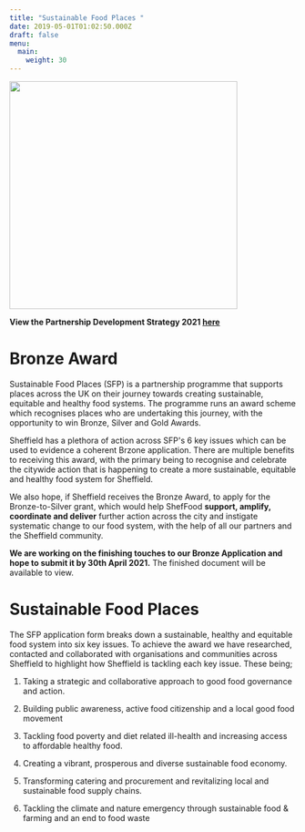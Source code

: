 ```yaml
---
title: "Sustainable Food Places "
date: 2019-05-01T01:02:50.000Z
draft: false
menu:
  main:
    weight: 30
---
```

<img src="/images/sheffield-for.png" width="400" height="400" align="middle" />

**View the Partnership Development Strategy 2021 [here](/files/sheffood_food_partnership_development_strategy_2021_exec_summary.pdf)**

# Bronze Award

Sustainable Food Places (SFP) is a partnership programme that supports places across the UK on their journey towards creating sustainable, equitable and healthy food systems. The programme runs an award scheme which recognises places who are undertaking this journey, with the opportunity to win Bronze, Silver and Gold Awards.

Sheffield has a plethora of action across SFP's 6 key issues which can be used to evidence a coherent Brzone application. There are multiple benefits to receiving this award, with the primary being to recognise and celebrate the citywide action that is happening to create a more sustainable, equitable and healthy food system for Sheffield. 

We also hope, if Sheffield receives the Bronze Award, to apply for the Bronze-to-Silver grant, which would help ShefFood **support, amplify, coordinate and deliver** further action across the city and instigate systematic change to our food system, with the help of all our partners and the Sheffield community. 

**We are working on the finishing touches to our Bronze Application and hope to submit it by 30th April 2021.** The finished document will be available to view.

# Sustainable Food Places

The SFP application form breaks down a sustainable, healthy and equitable food system into six key issues. To achieve the award we have researched, contacted and collaborated with organisations and communities across Sheffield to highlight how Sheffield is tackling each key issue. These being;  

1. Taking a strategic and collaborative approach to good food governance and action.

2. Building public awareness, active food citizenship and a local good food movement 

3. Tackling food poverty and diet related ill-health and increasing access to affordable healthy food.

4. Creating a vibrant, prosperous and diverse sustainable food economy. 

5. Transforming catering and procurement and revitalizing local and sustainable food supply chains.

6. Tackling the climate and nature emergency through sustainable food & farming and an end to food waste